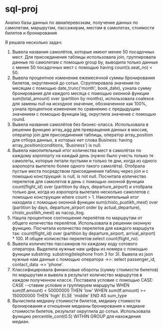 # sql-proj
Анализ базы данных по авиаперевозкам, получение данных по самолетам, маршрутам, пассажирам, местам в самолетах, стоимости билетов и бронирования

Я решала несколько задач:
1. Вывела названия самолётов, которые имеют менее 50 посадочных мест. Для присоединения таблицы использовала join, группировала данные по самолетам с помощью group by, выводила только данные с менее 50 посадочных мест с помощью having count(s.seat_no) < 50.
2. Вывела процентное изменение ежемесячной суммы бронирования билетов, округленной до сотых. Сгруппировала значения по месяцам с помощью date_trunc('month', book_date), узнала сумму бронирования для каждого месяца с помощью оконной функции sum(total_amount) over (partition by months), использовала coalesce для замены null на исходное значение, обозначенное как 100%, узнала процентное изменение по сравнению с предыдущим значением с помощью функции lag, округлила значение с помощью round.
3. Вывела названия самолётов без бизнес-класса. Использовала в решении функцию array_agg для превращения данных в массив, оператор join для присоединения таблицы, оператор array_position для отбора данных, в которых нет слова Business: having array_position(conditions, 'Business') is null.
4. Вывела накопительный итог количества мест в самолётах по каждому аэропорту на каждый день (нужно было учесть только те самолеты, которые летали пустыми и только те дни, когда из одного аэропорта вылетело более одного такого самолёта). Отобрала пустые места посредством присоединения таблиц через join и с помощью конструкций: is null, is not null. Посчитала количество перелетов для самолетов в день с помощью оконной функции count(flight_id) over (partition by days, departure_airport) и отобрала только дни, когда из аэропорта вылетало несколько самолетов с помощью конструкции where count > 1. Накопительный итог находила с помощью оконной функции sum(chislo_pustikh_mest) over (partition by days, departure_airport order by actual_departure), chislo_pustikh_mest) as nacop_itog.
5. Нашла процентное соотношение перелётов по маршрутам от общего количества перелётов. Использовала в решении оконную функцию. Посчитала количество перелетов для каждого маршрута так: count(flight_id) over (partition by departure_airport, arrival_airport) * 100. И общее колисество перелетов:select count(flight_no).
6. Вывела количество пассажиров по каждому коду сотового оператора. Выделила нужные нам цифры из номера с помощью функции substring: substring(telephone from 3 for 3). Вывела из json нужные нам данные с помощью оператора ->>: select passenger_id, contact_data ->> 'phone'.
7. Классифицировала финансовые обороты (сумму стоимости билетов) по маршрутам и вывела в результат количество маршрутов в каждом полученном классе. Поставила условие с помощью CASE:
CASE --ставим условие и группируем маршруты
      WHEN sum(tf.amount) < 50000000 THEN 'low'
      WHEN sum(tf.amount) >= 150000000 THEN 'high'
      ELSE 'middle'
   END AS sum_type
8. Вычислила медиану стоимости билетов, медиану стоимости бронирования и отношение медианы бронирования к медиане стоимости билетов, результат округлила до сотых. Использовала функцию percentile_cont(0.5) WITHIN GROUP для нахождения медиан. 

